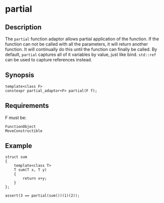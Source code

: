 partial
========

Description
-----------

The `partial` function adaptor allows partial application of the function.
If the function can not be called with all the parameters, it will return
another function. It will continually do this until the function can
finally be called. By default, `partial` captures all of it variables by
value, just like bind. `std::ref` can be used to capture references
instead.

Synopsis
--------

    template<class F>
    constexpr partial_adaptor<F> partial(F f);

Requirements
------------

F must be:

    FunctionObject
    MoveConstructible

Example
-------

    struct sum
    {
        template<class T>
        T sum(T x, T y)
        {
            return x+y;
        }
    };

    assert(3 == partial(sum())(1)(2));

